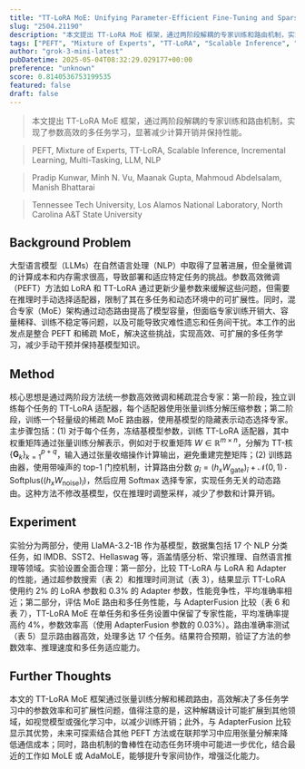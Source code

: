 ```yaml
---
title: "TT-LoRA MoE: Unifying Parameter-Efficient Fine-Tuning and Sparse Mixture-of-Experts"
slug: "2504.21190"
description: "本文提出 TT-LoRA MoE 框架，通过两阶段解耦的专家训练和路由机制，实现了参数高效的多任务学习，显著减少计算开销并保持性能。"
tags: ["PEFT", "Mixture of Experts", "TT-LoRA", "Scalable Inference", "Incremental Learning", "Multi-Tasking", "LLM", "NLP"]
author: "grok-3-mini-latest"
pubDatetime: 2025-05-04T08:32:29.029177+00:00
preference: "unknown"
score: 0.8140536753199535
featured: false
draft: false
---
```


> 本文提出 TT-LoRA MoE 框架，通过两阶段解耦的专家训练和路由机制，实现了参数高效的多任务学习，显著减少计算开销并保持性能。

> PEFT, Mixture of Experts, TT-LoRA, Scalable Inference, Incremental Learning, Multi-Tasking, LLM, NLP 

> Pradip Kunwar, Minh N. Vu, Maanak Gupta, Mahmoud Abdelsalam, Manish Bhattarai

> Tennessee Tech University, Los Alamos National Laboratory, North Carolina A&T State University 

## Background Problem

大型语言模型（LLMs）在自然语言处理（NLP）中取得了显著进展，但全量微调的计算成本和内存需求很高，导致部署和适应特定任务的挑战。参数高效微调（PEFT）方法如 LoRA 和 TT-LoRA 通过更新少量参数来缓解这些问题，但需要在推理时手动选择适配器，限制了其在多任务和动态环境中的可扩展性。同时，混合专家（MoE）架构通过动态路由提高了模型容量，但面临专家训练开销大、容量稀释、训练不稳定等问题，以及可能导致灾难性遗忘和任务间干扰。本工作的出发点是整合 PEFT 和稀疏 MoE，解决这些挑战，实现高效、可扩展的多任务学习，减少手动干预并保持基模型知识。

## Method

核心思想是通过两阶段方法统一参数高效微调和稀疏混合专家：第一阶段，独立训练每个任务的 TT-LoRA 适配器，每个适配器使用张量训练分解压缩参数；第二阶段，训练一个轻量级的稀疏 MoE 路由器，使用基模型的隐藏表示动态选择专家。主步骤包括：(1) 对于每个任务，冻结基模型参数，训练 TT-LoRA 适配器，其中权重矩阵通过张量训练分解表示，例如对于权重矩阵 $W \in \mathbb{R}^{m \times n}$，分解为 TT-核 $\{ \mathbf{G}_k \}_{k=1}^{p+q}$，输入通过张量收缩操作计算输出，避免重建完整矩阵；(2) 训练路由器，使用带噪声的 top-1 门控机制，计算路由分数 $g_{\bar{i}} = (h_x W_{\text{gate}})_{\bar{i}} + \mathcal{N}(0, 1) \cdot \text{Softplus}((h_x W_{\text{noise}})_{\bar{i}})$，然后应用 Softmax 选择专家，实现任务无关的动态路由。这种方法不修改基模型，仅在推理时调整采样，减少了参数和计算开销。

## Experiment

实验分为两部分，使用 LlaMA-3.2-1B 作为基模型，数据集包括 17 个 NLP 分类任务，如 IMDB、SST2、Hellaswag 等，涵盖情感分析、常识推理、自然语言推理等领域。实验设置全面合理：第一部分，比较 TT-LoRA 与 LoRA 和 Adapter 的性能，通过超参数搜索（表 2）和推理时间测试（表 3），结果显示 TT-LoRA 使用约 2% 的 LoRA 参数和 0.3% 的 Adapter 参数，性能竞争性，平均准确率相近；第二部分，评估 MoE 路由和多任务性能，与 AdapterFusion 比较（表 6 和表 7），TT-LoRA MoE 在单任务和多任务设置中保留了专家性能，平均准确率提高约 4%，参数效率高（使用 AdapterFusion 参数的 0.03%）。路由准确率测试（表 5）显示路由器高效，处理多达 17 个任务。结果符合预期，验证了方法的参数效率、推理速度和多任务适应能力。

## Further Thoughts 

本文的 TT-LoRA MoE 框架通过张量训练分解和稀疏路由，高效解决了多任务学习中的参数效率和可扩展性问题，值得注意的是，这种解耦设计可能扩展到其他领域，如视觉模型或强化学习中，以减少训练开销；此外，与 AdapterFusion 比较显示其优势，未来可探索结合其他 PEFT 方法或在联邦学习中应用张量分解来降低通信成本；同时，路由机制的鲁棒性在动态任务环境中可能进一步优化，结合最近的工作如 MoLE 或 AdaMoLE，能够提升专家间协作，增强泛化能力。